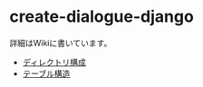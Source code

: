 # create-dialogue-django

詳細はWikiに書いています。
* [ディレクトリ構成](https://github.com/kaizumaki/create-dialogue-django/wiki/directory)
* [テーブル構造](https://github.com/kaizumaki/create-dialogue-django/wiki/databese)
